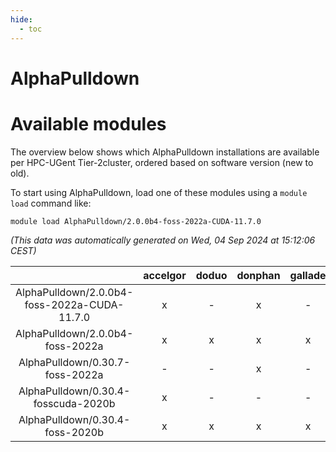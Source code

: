 ```yaml
---
hide:
  - toc
---
```


AlphaPulldown
=============

# Available modules


The overview below shows which AlphaPulldown installations are available per HPC-UGent Tier-2cluster, ordered based on software version (new to old).

To start using AlphaPulldown, load one of these modules using a `module load` command like:

```shell
module load AlphaPulldown/2.0.0b4-foss-2022a-CUDA-11.7.0
```

*(This data was automatically generated on Wed, 04 Sep 2024 at 15:12:06 CEST)*  

| |accelgor|doduo|donphan|gallade|joltik|shinx|skitty|
| :---: | :---: | :---: | :---: | :---: | :---: | :---: | :---: |
|AlphaPulldown/2.0.0b4-foss-2022a-CUDA-11.7.0|x|-|x|-|x|-|-|
|AlphaPulldown/2.0.0b4-foss-2022a|x|x|x|x|x|-|x|
|AlphaPulldown/0.30.7-foss-2022a|-|-|x|-|x|-|-|
|AlphaPulldown/0.30.4-fosscuda-2020b|x|-|-|-|x|-|-|
|AlphaPulldown/0.30.4-foss-2020b|x|x|x|x|x|-|x|
